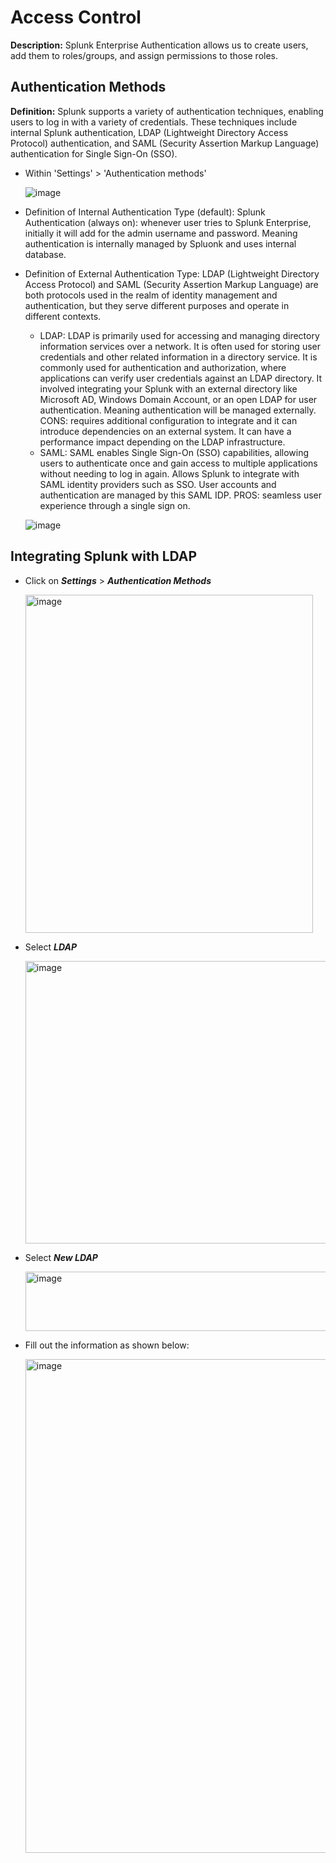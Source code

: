# Access Control

**Description:** Splunk Enterprise Authentication allows us to create users, add them to roles/groups, and assign permissions to those roles.

## Authentication Methods

**Definition:** Splunk supports a variety of authentication techniques, enabling users to log in with a variety of credentials. These techniques include internal Splunk authentication, LDAP (Lightweight Directory Access Protocol) authentication, and SAML (Security Assertion Markup Language) authentication for Single Sign-On (SSO).

* Within 'Settings' > 'Authentication methods'

  ![image](https://github.com/user-attachments/assets/7ef9f434-2775-4234-a231-7259685e4576)

* Definition of Internal Authentication Type (default): Splunk Authentication (always on): whenever user tries to Splunk Enterprise, initially it will add for the admin username and password. Meaning authentication is internally managed by Spluonk and uses internal database.
* Definition of External Authentication Type: LDAP (Lightweight Directory Access Protocol) and SAML (Security Assertion Markup Language) are both protocols used in the realm of identity management and authentication, but they serve different purposes and operate in different contexts. 
  * LDAP: LDAP is primarily used for accessing and managing directory information services over a network. It is often used for storing user credentials and other related information in a directory service. It is commonly used for authentication and authorization, where applications can verify user credentials against an LDAP directory. It involved integrating your Splunk with an external directory like Microsoft AD, Windows Domain Account, or an open LDAP for user authentication. Meaning authentication will be managed externally. CONS: requires additional configuration to integrate and it can introduce dependencies on an external system. It can have a performance impact depending on the LDAP infrastructure. 
  * SAML: SAML enables Single Sign-On (SSO) capabilities, allowing users to authenticate once and gain access to multiple applications without needing to log in again. Allows Splunk to integrate with SAML identity providers such as SSO. User accounts and authentication are managed by this SAML IDP. PROS: seamless user experience through a single sign on. 

  ![image](https://github.com/user-attachments/assets/818a8ff3-3ab3-4120-92a3-59b67b159be9)

## Integrating Splunk with LDAP
* Click on ***Settings*** > ***Authentication Methods***
  
  <img width="460" height="541" alt="image" src="https://github.com/user-attachments/assets/aa5be042-6c87-4a71-92bc-f094153026fb" />

* Select ***LDAP***

  <img width="928" height="452" alt="image" src="https://github.com/user-attachments/assets/7f788f42-b068-4411-8cf9-f73d5bf5b638" />

* Select ***New LDAP***

  <img width="1904" height="95" alt="image" src="https://github.com/user-attachments/assets/795c0afb-9f6b-421e-a1ed-309863ab8115" />

* Fill out the information as shown below:

  <img width="1886" height="790" alt="image" src="https://github.com/user-attachments/assets/c369c6e5-eb8a-4741-9364-35a49d454fe0" />

